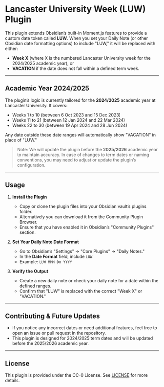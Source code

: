 # Lancaster University Week (LUW) Plugin

This plugin extends Obsidian’s built-in Moment.js features to provide a custom date token called **LUW**. When you set your Daily Note (or other Obsidian date formatting options) to include "LUW," it will be replaced with either:

- **Week X** (where X is the numbered Lancaster University week for the 2024/2025 academic year), or
- **VACATION** if the date does not fall within a defined term week.

---

## Academic Year 2024/2025

The plugin’s logic is currently tailored for the **2024/2025** academic year at Lancaster University. It covers:

- Weeks 1 to 10 (between 6 Oct 2023 and 15 Dec 2023)
- Weeks 11 to 21 (between 12 Jan 2024 and 22 Mar 2024)
- Weeks 22 to 30 (between 19 Apr 2024 and 28 Jun 2024)

Any date outside these date ranges will automatically show "VACATION" in place of "LUW."

> Note: We will update the plugin before the **2025/2026** academic year to maintain accuracy. In case of changes to term dates or naming conventions, you may need to adjust or update the plugin’s configuration.

---

## Usage

1. **Install the Plugin**  
   - Copy or clone the plugin files into your Obsidian vault’s plugins folder.  
   - Alternatively you can download it from the Community Plugin Browser.
   - Ensure that you have enabled it in Obsidian’s "Community Plugins" section.

2. **Set Your Daily Note Date Format**  
   - Go to Obsidian’s "Settings" → "Core Plugins" → "Daily Notes."  
   - In the **Date Format** field, include `LUW`.  
   - Example: `LUW MMM Do YYYY`

3. **Verify the Output**  
   - Create a new daily note or check your daily note for a date within the defined ranges.  
   - Confirm that "LUW" is replaced with the correct "Week X" or "VACATION."

---

## Contributing & Future Updates

- If you notice any incorrect dates or need additional features, feel free to open an issue or pull request in the repository.
- This plugin is designed for 2024/2025 term dates and will be updated before the 2025/2026 academic year.

---

## License

This plugin is provided under the CC-0 License. See [LICENSE](./LICENSE) for more details.

